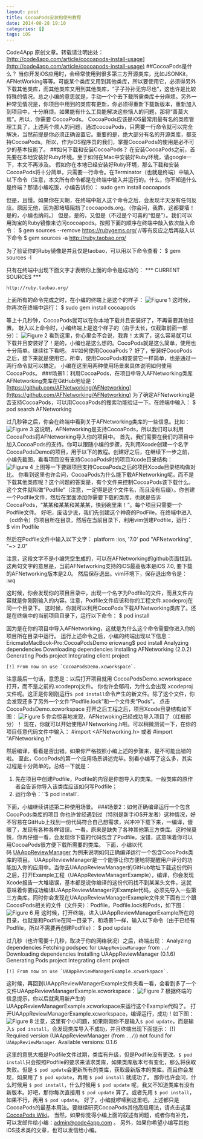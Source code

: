 ```yaml
---
layout: post
title: CocoaPods安装和使用教程
date: 2014-08-28 19:10
categories: []
tags: iOS
---
```

Code4App 原创文章。转载请注明出处：[http://code4app.com/article/cocoapods-install-usage](http://code4app.com/article/cocoapods-install-usage)
##CocoaPods是什么？
当你开发iOS应用时，会经常使用到很多第三方开源类库，比如JSONKit，AFNetWorking等等。可能某个类库又用到其他类库，所以要使用它，必须得另外下载其他类库，而其他类库又用到其他类库，“子子孙孙无穷尽也”，这也许是比较特殊的情况。总之小编的意思就是，手动一个个去下载所需类库十分麻烦。另外一种常见情况是，你项目中用到的类库有更新，你必须得重新下载新版本，重新加入到项目中，十分麻烦。如果能有什么工具能解决这些恼人的问题，那将“善莫大焉”。所以，你需要 CocoaPods。
CocoaPods应该是iOS最常用最有名的类库管理工具了，上述两个烦人的问题，通过cocoaPods，只需要一行命令就可以完全解决，当然前提是你必须正确设置它。重要的是，绝大部分有名的开源类库，都支持CocoaPods。所以，作为iOS程序员的我们，掌握CocoaPods的使用是必不可少的基本技能了。
##如何下载和安装CocoaPods？
在安装CocoaPods之前，首先要在本地安装好Ruby环境。至于如何在Mac中安装好Ruby环境，请google一下，本文不再涉及。
假如你在本地已经安装好Ruby环境，那么下载和安装CocoaPods将十分简单，只需要一行命令。在Terminator（也就是终端）中输入以下命令（注意，本文所有命令都是在终端中输入并运行的。什么，你不知道什么是终端？那请小编吃饭，小编告诉你）：
	sudo gem install cocoapods

但是，且慢。如果你在天朝，在终端中敲入这个命令之后，会发现半天没有任何反应。原因无他，因为那堵墙阻挡了cocoapods.org。（你会问，我靠，这都要墙！是的，小编也纳闷。）
但是，是的，又但是（不过是个可喜的“但是”）。我们可以用淘宝的Ruby镜像来访问cocoapods。按照下面的顺序在终端中敲入依次敲入命令：
	$ gem sources --remove https://rubygems.org/
	//等有反应之后再敲入以下命令
	$ gem sources -a http://ruby.taobao.org/

为了验证你的Ruby镜像是并且仅是taobao，可以用以下命令查看：
	$ gem sources -l

只有在终端中出现下面文字才表明你上面的命令是成功的：
	*** CURRENT SOURCES ***

	http://ruby.taobao.org/

上面所有的命令完成之时，在小编的终端上是这个的样子：
![Figure 1](http://code4app.com/photo/5273c20b6803fac658000000_1.png)
这时候，你再次在终端中运行：
	$ sudo gem install cocoapods

等上十几秒钟，CocoaPods就可以在你本地下载并且安装好了，不再需要其他设置。
敲入以上命令时，小编终端上是这个样子的（由于太长，仅截取前面一部分）：
![Figure 2](http://code4app.com/photo/5273c20b6803fac658000000_11.png)
看到这里，你心里会不会说，我靠！太爽了，这么容易就可以下载并且安装好了！是的，小编也是这么想的。CocoPods就是这么简单，使用也十分简单。继续往下看吧。
##如何使用CocoaPods？
好了，安装好CocoPods之后，接下来就是使用它。所幸，使用CocoPods和安装它一样简单，也是通过一两行命令就可以搞定。
小编在这里用两种使用场景来具体说明如何使用CocoaPods。
###场景1：利用CocoaPods，在项目中导入AFNetworking类库
AFNetworking类库在GitHub地址是：[https://github.com/AFNetworking/AFNetworking](https://github.com/AFNetworking/AFNetworking)
为了确定AFNetworking是否支持CocoaPods，可以用CocoaPods的搜索功能验证一下。在终端中输入：
	$ pod search AFNetworking

过几秒钟之后，你会在终端中看到关于AFNetworking类库的一些信息。比如：
![Figure 3](http://code4app.com/photo/5273c20b6803fac658000000_12.png)
这说明，AFNetworking是支持CocoaPods，所以我们可以利用CocoaPods将AFNetworking导入你的项目中。
首先，我们需要在我们的项目中加入CocoaPods的支持。你可以跟随小编的步骤，先利用Xcode创建一个名字CocoaPodsDemo的项目，用于以下的教程。创建好之后，在继续下一步之前，小编先截图，看看项目没有支持CocoaPods时的项目Xcode目录结构：
![Figure 4](http://code4app.com/photo/5273c20b6803fac658000000_13.png)
上图等一下要跟项目支持CocoaPods之后的项目Xcode目录结构做对比。
你看到这里也许会问，CocoaPods为什么能下载AFNetworking呢，而不是下载其他类库呢？这个问题的答案是，有个文件来控制CocoaPods该下载什么。这个文件就叫做“Podfile”（注意，一定得是这个文件名，而且没有后缀）。你创建一个Podfile文件，然后在里面添加你需要下载的类库，也就是告诉CocoaPods，“某某和某某和某某某，快到碗里来！”。每个项目只需要一个Podfile文件。
好吧，废话少说，我们先创建这个神奇的PodFile。在终端中进入（cd命令）你项目所在目录，然后在当前目录下，利用vim创建Podfile，运行：
	$ vim Podfile

然后在Podfile文件中输入以下文字：
	platform :ios, '7.0'
	pod "AFNetworking", "~> 2.0"

注意，这段文字不是小编凭空生成的，可以在AFNetworking的github页面找到。这两句文字的意思是，当前AFNetworking支持的iOS最高版本是iOS 7.0, 要下载的AFNetworking版本是2.0。
然后保存退出。vim环境下，保存退出命令是：
	:wq

这时候，你会发现你的项目目录中，出现一个名字为Podfile的文件，而且文件内容就是你刚刚输入的内容。注意，Podfile文件应该和你的工程文件.xcodeproj在同一个目录下。
这时候，你就可以利用CocoPods下载AFNetworking类库了。还是在终端中的当前项目目录下，运行以下命令：
	$ pod install

因为是在你的项目中导入AFNetworking，这就是为什么这个命令需要你进入你的项目所在目录中运行。
运行上述命令之后，小编的终端出现以下信息：
	EricmatoMacBook-Pro:CocoaPodsDemo ericwang$ pod install
	Analyzing dependencies
	Downloading dependencies
	Installing AFNetworking (2.0.2)
	Generating Pods project
	Integrating client project

	[!] From now on use `CocoaPodsDemo.xcworkspace`.

注意最后一句话，意思是：以后打开项目就用 CocoaPodsDemo.xcworkspace 打开，而不是之前的.xcodeproj文件。
你也许会郁闷，为什么会出现.xcodeproj文件呢。这正是你刚刚运行`$ pod install`命令产生的新文件。除了这个文件，你会发现还多了另外一个文件“Podfile.lock”和一个文件夹“Pods”。 点击 CocoaPodsDemo.xcworkspace 打开之后工程之后，项目Xcode目录结构如下图：
![Figure 5](http://code4app.com/photo/5273c20b6803fac658000000_14.png)
你会惊喜地发现，AFNetwoking已经成功导入项目了（红框部分）！
现在，你就可以开始使用AFNetworking.h啦。可以稍微测试一下，在你的项目任意代码文件中输入：
	#import <AFNetworking.h>
	或者
	#import "AFNetworking.h"

然后编译，看看是否出错。如果你严格按照小编上述的步骤来，是不可能出错的啦。
至此，CocoPods的第一个应用场景讲述完毕。别看小编写了这么多，其实过程是十分简单的。总结一下就是：
1. 先在项目中创建Podfile，Podfile的内容是你想导入的类库。一般类库的原作者会告诉你导入该类库应该如何写Podfile；
2. 运行命令：``$ pod install`.

下面，小编继续讲述第二种使用场景。
###场景2：如何正确编译运行一个包含CocoPods类库的项目
你也许曾经遇到过（特别是新手iOS开发者）这种情况，好不容易在GitHub上找到一份代码符合自己想需求，兴冲冲下载下来，一编译，傻眼了，发现有各种各样错误。一看，原来是缺失了各种其他第三方类库。这时候莫慌，你再仔细一看，会发现你下载的代码包含了Podfile。没错，这意味着你可以用CocoaPods很方便下载所需要的类库。
下面，小编以代码 [UAAppReviewManager](https://github.com/UrbanApps/UAAppReviewManager) 为例来说明如何正确编译运行一个包含CocoPods类库的项目。
UAAppReviewManager是一个能够让你方便地将提醒用户评分的功能加入你的应用中。当你去UAAppReviewManager的GitHub地址下载这份代码之后，打开Example工程（UAAppReviewManagerExample），编译，你会发现Xcode报告一大堆错误，基本都是说你编译的这份代码找不到某某头文件，这就意味着你要成功编译UAAppReviewManager的Example代码，必须先导入一些第三方类库。同时你会发现在UAAppReviewManagerExample文件夹下面有三个跟CocosPods相关的文件（文件夹）：Podfile，Podfile.lock和Pods，如下图：
![Figure 6](http://code4app.com/photo/5273c20b6803fac658000000_15.png)
用
这时候，打开终端，进入UAAppReviewManagerExample所在的目录，也就是和Podfile在同一目录下，和场景1一样，输入以下命令（由于已经有Podfile，所以不需要再创建Podfile）：
	$ pod update

过几秒（也许需要十几秒，取决于你的网络状况）之后，终端出现：
	Analyzing dependencies
	Fetching podspec for `UAAppReviewManager` from `../`
	Downloading dependencies
	Installing UAAppReviewManager (0.1.6)
	Generating Pods project
	Integrating client project

	[!] From now on use `UAAppReviewManagerExample.xcworkspace`.

这时候，再回到UAAppReviewManagerExample文件夹看一看，会看到多了一个文件UAAppReviewManagerExample.xcworkspace：
![Figure 7](http://code4app.com/photo/5273c20b6803fac658000000_16.png)
根据终端的信息提示，你以后就需用新产生的UAAppReviewManagerExample.xcworkspace来运行这个Example代码了。
打开UAAppReviewManagerExample.xcworkspace，编译运行，成功！如下图：
![Figure 8](http://code4app.com/photo/5273c20b6803fac658000000_17.png)
注意，这里有个小问题，如果刚刚你不是输入`$ pod update`，而是输入`$ pod install`，会发现类库导入不成功，并且终端出现下面提示：
	[!] Required version (UAAppReviewManager (from `../`)) not found for `UAAppReviewManager`.
	Available versions: 0.1.6

这里的意思大概是Podfile文件过期，类库有升级，但是Podfile没有更改。`$ pod install`只会按照Podfile的要求来请求类库，如果类库版本号有变化，那么将获取失败。但是 `$ pod update`会更新所有的类库，获取最新版本的类库。而且你会发现，如果用了 `$ pod update`，再用 `$ pod install` 就成功了。
那你也许会问，什么时候用 `$ pod install`，什么时候用 `$ pod update` 呢，我又不知道类库有没有新版本。好吧，那你每次直接用 `$ pod update` 算了。或者先用 `$ pod install`，如果不行，再用 `$ pod update`。
好了，小编就啰嗦到这里吧。上述都只是CocoaPods的最基本用法。要继续研究CocoaPods其他高级用法，请点击这里[CocoaPods Wiki](https://github.com/CocoaPods/CocoaPods/wiki)。
当然，如果你觉得小编上面的叙述有问题，或者你有补充，可以发邮件给小编：[admin@code4app.com](mailto:admin@code4app.com) 。
另外，如果你希望小编写其他iOS技术类的文章，也可以发信给小编。
